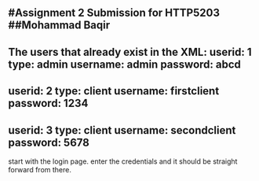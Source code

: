 #Assignment 2 Submission for HTTP5203
##Mohammad Baqir
---
The users that already exist in the XML:
userid: 1
type: admin
username: admin
password: abcd
---
userid: 2
type: client
username: firstclient
password: 1234
---
userid: 3
type: client
username: secondclient
password: 5678
---
start with the login page. enter the credentials and it should be straight forward from there.

